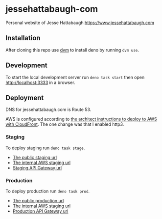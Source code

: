 # jessehattabaugh-com

Personal website of Jesse Hattabaugh <https://www.jessehattabaugh.com>

## Installation

After cloning this repo use [dvm](https://github.com/justjavac/dvm#installation) to install deno by running `dvm use`.

## Development

To start the local development server run `deno task start` then open [http://localhost:3333](http://localhost:3333) in a browser.

## Deployment

DNS for jessehattabaugh.com is Route 53.

AWS is configured according to [the architect instructions to deploy to AWS with CloudFront](https://arc.codes/docs/en/guides/domains/registrars/route53-and-cloudfront). The one change was that I enabled http3.

### Staging

To deploy staging run `deno task stage`.

-   [The public staging url](https://staging.jessehattabaugh.com)
-   [The internal AWS staging url](https://q4mdjvrxu0.execute-api.us-east-1.amazonaws.com)
-   [Staging API Gateway url](https://d-wkx1pw21j6.execute-api.us-east-1.amazonaws.com)

### Production

To deploy production run `deno task prod`.

-   [The public production url](https://jessehattabaugh.com)
-   [The internal AWS staging url](https://rba5mrs9pb.execute-api.us-east-1.amazonaws.com)
-   [Production API Gateway url](https://rba5mrs9pb.execute-api.us-east-1.amazonaws.com/)
